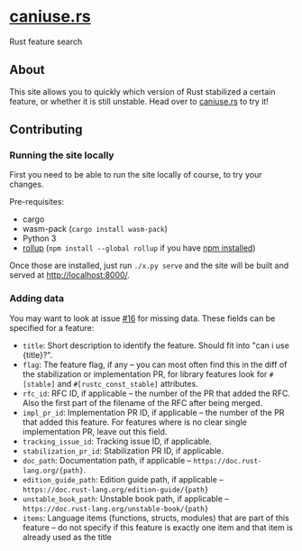 # [caniuse.rs]

Rust feature search

## About

This site allows you to quickly which version of Rust stabilized a certain
feature, or whether it is still unstable. Head over to [caniuse.rs] to try it!

[caniuse.rs]: https://caniuse.rs/

## Contributing

### Running the site locally

First you need to be able to run the site locally of course, to try your
changes.

Pre-requisites:

- cargo
- wasm-pack (`cargo install wasm-pack`)
- Python 3
- [rollup][] (`npm install --global rollup` if you have [npm installed][npm])

[rollup]: https://www.rollupjs.org/guide/en/
[npm]: https://www.npmjs.com/get-npm

Once those are installed, just run `./x.py serve` and the site will be built
and served at <http://localhost:8000/>.

### Adding data

You may want to look at issue [#16][] for missing data. These fields can be
specified for a feature:

* `title`: Short description to identify the feature. Should fit into
  "can i use {title}?".
* `flag`: The feature flag, if any – you can most often find this in the diff of
  the stabilization or implementation PR, for library features look for
  `#[stable]` and `#[rustc_const_stable]` attributes.
* `rfc_id`: RFC ID, if applicable – the number of the PR that added the RFC.
  Also the first part of the filename of the RFC after being merged.
* `impl_pr_id`: Implementation PR ID, if applicable – the number of the PR that
  added this feature. For features where is no clear single implementation PR,
  leave out this field.
* `tracking_issue_id`: Tracking issue ID, if applicable.
* `stabilization_pr_id`: Stabilization PR ID, if applicable.
* `doc_path`: Documentation path, if applicable –
  `https://doc.rust-lang.org/{path}`.
* `edition_guide_path`: Edition guide path, if applicable –
  `https://doc.rust-lang.org/edition-guide/{path}`
* `unstable_book_path`: Unstable book path, if applicable –
  `https://doc.rust-lang.org/unstable-book/{path}`
* `items`: Language items (functions, structs, modules) that are part of this
  feature – do not specify if this feature is exactly one item and that item
  is already used as the title

[#16]: https://github.com/jplatte/caniuse.rs/issues/16
